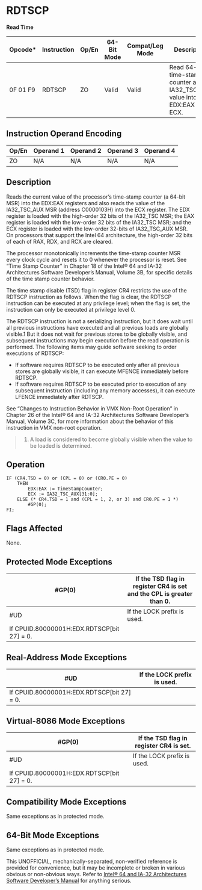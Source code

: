 # RDTSCP

**Read Time**

| Opcode\* | Instruction | Op/En | 64-Bit Mode | Compat/Leg Mode | Description                                                                 |
| -------- | ----------- | ----- | ----------- | --------------- | --------------------------------------------------------------------------- |
| 0F 01 F9 | RDTSCP      | ZO    | Valid       | Valid           | Read 64-bit time-stamp counter and IA32_TSC_AUX value into EDX:EAX and ECX. |

## Instruction Operand Encoding

| Op/En | Operand 1 | Operand 2 | Operand 3 | Operand 4 |
| ----- | --------- | --------- | --------- | --------- |
| ZO    | N/A       | N/A       | N/A       | N/A       |

## Description

Reads the current value of the processor’s time-stamp counter (a 64-bit MSR) into the EDX:EAX registers and also reads the value of the IA32_TSC_AUX MSR (address C0000103H) into the ECX register. The EDX register is loaded with the high-order 32 bits of the IA32_TSC MSR; the EAX register is loaded with the low-order 32 bits of the IA32_TSC MSR; and the ECX register is loaded with the low-order 32-bits of IA32_TSC_AUX MSR. On processors that support the Intel 64 architecture, the high-order 32 bits of each of RAX, RDX, and RCX are cleared.

The processor monotonically increments the time-stamp counter MSR every clock cycle and resets it to 0 whenever the processor is reset. See “Time Stamp Counter” in Chapter 18 of the Intel® 64 and IA-32 Architectures Software Developer’s Manual, Volume 3B, for specific details of the time stamp counter behavior.

The time stamp disable (TSD) flag in register CR4 restricts the use of the RDTSCP instruction as follows. When the flag is clear, the RDTSCP instruction can be executed at any privilege level; when the flag is set, the instruction can only be executed at privilege level 0.

The RDTSCP instruction is not a serializing instruction, but it does wait until all previous instructions have executed and all previous loads are globally visible.1 But it does not wait for previous stores to be globally visible, and subsequent instructions may begin execution before the read operation is performed. The following items may guide software seeking to order executions of RDTSCP:

- If software requires RDTSCP to be executed only after all previous stores are globally visible, it can execute MFENCE immediately before RDTSCP.
- If software requires RDTSCP to be executed prior to execution of any subsequent instruction (including any memory accesses), it can execute LFENCE immediately after RDTSCP.

See “Changes to Instruction Behavior in VMX Non-Root Operation” in Chapter 26 of the Intel® 64 and IA-32 Architectures Software Developer’s Manual, Volume 3C, for more information about the behavior of this instruction in VMX non-root operation.

> 1. A load is considered to become globally visible when the value to be loaded is determined.

## Operation

```
IF (CR4.TSD = 0) or (CPL = 0) or (CR0.PE = 0)
    THEN
        EDX:EAX := TimeStampCounter;
        ECX := IA32_TSC_AUX[31:0];
    ELSE (* CR4.TSD = 1 and (CPL = 1, 2, or 3) and CR0.PE = 1 *)
        #​​​​GP(0);
FI;

```

## Flags Affected

None.

## Protected Mode Exceptions

| \#​​​​GP(0)                                | If the TSD flag in register CR4 is set and the CPL is greater than 0. |
| ------------------------------------------ | --------------------------------------------------------------------- |
| #​​​UD                                     | If the LOCK prefix is used.                                           |
| If CPUID.80000001H:EDX.RDTSCP[bit 27] = 0. |

## Real-Address Mode Exceptions

| #​​​UD                                     | If the LOCK prefix is used. |
| ------------------------------------------ | --------------------------- |
| If CPUID.80000001H:EDX.RDTSCP[bit 27] = 0. |

## Virtual-8086 Mode Exceptions

| \#​​​​GP(0)                                | If the TSD flag in register CR4 is set. |
| ------------------------------------------ | --------------------------------------- |
| #​​​UD                                     | If the LOCK prefix is used.             |
| If CPUID.80000001H:EDX.RDTSCP[bit 27] = 0. |

## Compatibility Mode Exceptions

Same exceptions as in protected mode.

## 64-Bit Mode Exceptions

Same exceptions as in protected mode.

This UNOFFICIAL, mechanically-separated, non-verified reference is provided for convenience, but it may be
incomplete or broken in various obvious or non-obvious
ways. Refer to [Intel® 64 and IA-32 Architectures Software Developer’s Manual](https://software.intel.com/en-us/download/intel-64-and-ia-32-architectures-sdm-combined-volumes-1-2a-2b-2c-2d-3a-3b-3c-3d-and-4) for anything serious.
